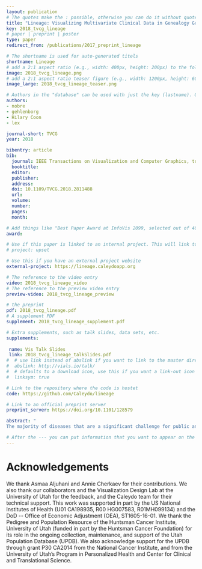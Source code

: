 ```yaml
---
layout: publication
# The quotes make the : possible, otherwise you can do it without quotes
title: "Lineage: Visualizing Multivariate Clinical Data in Genealogy Graphs"
key: 2018_tvcg_lineage
# paper | preprint | poster
type: paper
redirect_from: /publications/2017_preprint_lineage

# The shortname is used for auto-generated titels
shortname: Lineage
# add a 2:1 aspect ratio (e.g., width: 400px, height: 200px) to the folder /assets/images/papers/
image: 2018_tvcg_lineage.png
# add a 2:1 aspect ratio teaser figure (e.g., width: 1200px, height: 600px) to the folder /assets/images/papers/
image_large: 2018_tvcg_lineage_teaser.png

# Authors in the "database" can be used with just the key (lastname). Others can be written properly.
authors:
- nobre
- gehlenborg
- Hilary Coon
- lex

journal-short: TVCG
year: 2018

bibentry: article
bib:
  journal: IEEE Transactions on Visualization and Computer Graphics, to appear
  booktitle: 
  editor: 
  publisher:
  address: 
  doi: 10.1109/TVCG.2018.2811488
  url: 
  volume: 
  number: 
  pages: 
  month: 

# Add things like "Best Paper Award at InfoVis 2099, selected out of 4000 submissions"
award:

# Use if this paper is linked to an internal project. This will link to the project site
# project: upset

# Use this if you have an external project website
external-project: https://lineage.caleydoapp.org

# The reference to the video entry
video: 2018_tvcg_lineage_video
# The reference to the preview video entry
preview-video: 2018_tvcg_lineage_preview

# the preprint
pdf: 2018_tvcg_lineage.pdf
# A supplement PDF
supplement: 2018_tvcg_lineage_supplement.pdf

# Extra supplements, such as talk slides, data sets, etc.
supplements:
    
 name: Vis Talk Slides
 link: 2018_tvcg_lineage_talkSlides.pdf
#  # use link instead of abslink if you want to link to the master directory
#  abslink: http://vials.io/talk/
#  # defaults to a download icon, use this if you want a link-out icon
#  linksym: true

# Link to the repository where the code is hostet
code: https://github.com/Caleydo/lineage

# Link to an official preprint server
preprint_server: https://doi.org/10.1101/128579

abstract: "
The majority of diseases that are a significant challenge for public and individual heath are caused by a combination of hereditary and environmental factors. In this paper we introduce Lineage, a novel visual analysis tool designed to support domain experts who study such multifactorial diseases in the context of genealogies. Incorporating familial relationships between cases with other data can provide insights into shared genomic variants and shared environmental exposures that may be implicated in such diseases. We introduce a data and task abstraction, and argue that the problem of analyzing such diseases based on genealogical, clinical, and genetic data can be mapped to a multivariate graph visualization problem. The main contribution of our design study is a novel visual representation for tree-like, multivariate graphs, which we apply to genealogies and clinical data about the individuals in these families. We introduce data-driven aggregation methods to scale to multiple families. By designing the genealogy graph layout to align with a tabular view, we are able to incorporate extensive, multivariate attributes in the analysis of the genealogy without cluttering the graph. We validate our designs by conducting case studies with our domain collaborators."

# After the --- you can put information that you want to appear on the website using markdown formatting or HTML. A good example are acknowledgements, extra references, an erratum, etc.
---
```



# Acknowledgements

We thank Asmaa Aljuhani and Annie Cherkaev for their contributions. We also thank our collaborators and the Visualization Design Lab at the University of Utah for the feedback, and the Caleydo team for their technical support. 
This work was supported in part by the US National Institutes of Health (U01 CA198935, R00 HG007583, R01MH099134) and the DoD -- Office of Economic Adjustment (OEA), ST1605-16-01. We thank the Pedigree and Population Resource of the Huntsman Cancer Institute, University of Utah (funded in part by the Huntsman Cancer Foundation) for its role in the ongoing collection, maintenance, and support of the Utah Population Database (UPDB).  We also acknowledge support for the UPDB through grant P30 CA2014 from the National Cancer Institute, and from the University of Utah’s Program in Personalized Health and Center for Clinical and Translational Science.
